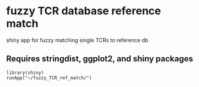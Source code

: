 # fuzzy TCR database reference match
shiny app for fuzzy matching single TCRs to reference db

## Requires stringdist, ggplot2, and shiny packages

```
library(shiny)
runApp("~/fuzzy_TCR_ref_match/")
````
